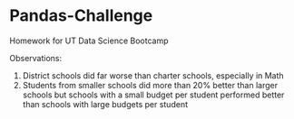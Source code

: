 # Pandas-Challenge
Homework for UT Data Science Bootcamp

Observations:
1. District schools did far worse than charter schools, especially in Math
2. Students from smaller schools did more than 20% better than larger schools but schools with a small budget per student performed better than schools with large budgets per student
